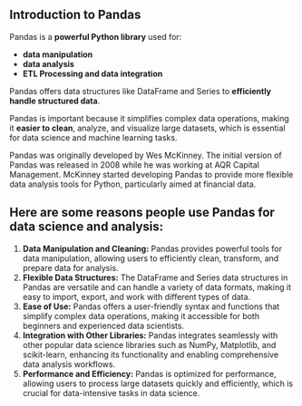 
## Introduction to Pandas

Pandas is a **powerful Python library** used for:
- **data manipulation**
- **data analysis**
- **ETL Processing and data integration**

Pandas offers data structures like DataFrame and Series to **efficiently handle structured data**. 

Pandas is important because it simplifies complex data operations, making it **easier to clean**, analyze, and visualize large datasets, which is essential for data science and machine learning tasks.

Pandas was originally developed by Wes McKinney. The initial version of Pandas was released in 2008 while he was working at AQR Capital Management. McKinney started developing Pandas to provide more flexible data analysis tools for Python, particularly aimed at financial data.

##  Here are some reasons people use Pandas for data science and analysis:

1. **Data Manipulation and Cleaning:** Pandas provides powerful tools for data manipulation, allowing users to efficiently clean, transform, and prepare data for analysis.
2. **Flexible Data Structures:** The DataFrame and Series data structures in Pandas are versatile and can handle a variety of data formats, making it easy to import, export, and work with different types of data.
3. **Ease of Use:** Pandas offers a user-friendly syntax and functions that simplify complex data operations, making it accessible for both beginners and experienced data scientists.
4. **Integration with Other Libraries:** Pandas integrates seamlessly with other popular data science libraries such as NumPy, Matplotlib, and scikit-learn, enhancing its functionality and enabling comprehensive data analysis workflows.
5. **Performance and Efficiency:** Pandas is optimized for performance, allowing users to process large datasets quickly and efficiently, which is crucial for data-intensive tasks in data science.

